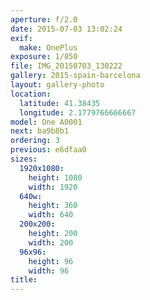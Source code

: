 ```yaml
---
aperture: f/2.0
date: 2015-07-03 13:02:24
exif:
  make: OnePlus
exposure: 1/850
file: IMG_20150703_130222
gallery: 2015-spain-barcelona
layout: gallery-photo
location:
  latitude: 41.38435
  longitude: 2.1779766666667
model: One A0001
next: ba9b8b1
ordering: 3
previous: e6dfaa0
sizes:
  1920x1080:
    height: 1080
    width: 1920
  640w:
    height: 360
    width: 640
  200x200:
    height: 200
    width: 200
  96x96:
    height: 96
    width: 96
title: 
---
```

